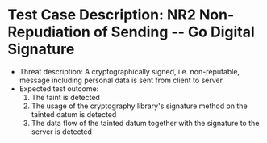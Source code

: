 # Test Case Description: NR2 Non-Repudiation of Sending -- Go Digital Signature
- Threat description: A cryptographically signed, i.e. non-reputable, message including personal data is sent from client to server.
- Expected test outcome: 
  1. The taint is detected
  2. The usage of the cryptography library's signature method on the tainted datum is detected
  3. The data flow of the tainted datum together with the signature to the server is detected
  